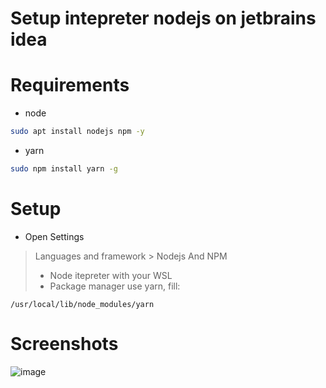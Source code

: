 # Setup intepreter nodejs on jetbrains idea
# Requirements
- node
```bash
sudo apt install nodejs npm -y
```
- yarn
```bash
sudo npm install yarn -g
```

# Setup
- Open Settings
> Languages and framework > Nodejs And NPM
> - Node itepreter with your WSL 
> - Package manager use yarn, fill:
```path
/usr/local/lib/node_modules/yarn
```

# Screenshots
![image](https://user-images.githubusercontent.com/12471057/122657066-4fd54100-d18a-11eb-995b-7ba5598f4e4a.png)
